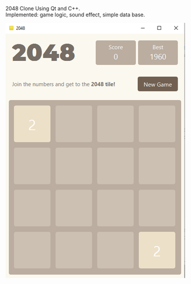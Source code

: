 2048 Clone Using Qt and C++. </br>
Implemented: game logic, sound effect, simple data base.

<img align="center" src="2048.png">
